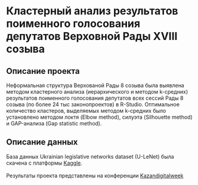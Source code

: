 
# Кластерный анализ результатов поименного голосования депутатов Верховной Рады XVIII созыва
## Описание проекта
Неформальная структура Верхованой Рады 8 созыва была выявлена методом кластерного анализа (иерархического и методом k-средних) результатов поименного голосования депутатов всех сессий Рады 8 созыва (по более 24 тыс законопроектов) в R-Studio. Оптимальное количество кластеров, выделяемых методом k-средних было установлено методом локтя (Elbow method), силуэта (Silhouette method) и GAP-анализа (Gap statistic method).

## Описание данных
База данных Ukrainian legislative networks dataset (U-LeNet) была скачена с платформы [Kaggle](https://www.kaggle.com/datasets/oleksastepaniuk/ukrainian-parliament-voting).
<br><br>
Результаты проекта представлены на конференции [Kazandigitalweek](https://kazandigitalweek.com/ru/site) 
